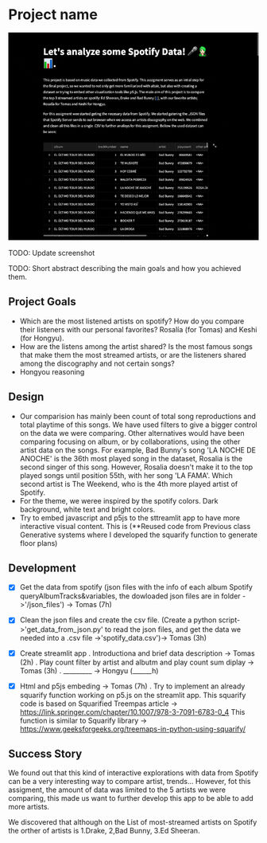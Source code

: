 # Project name

![A screenshot of your application. Could be a GIF.](screenshot.gif)

TODO: Update screenshot

TODO: Short abstract describing the main goals and how you achieved them.

## Project Goals

<!-- TODO: **A clear description of the goals of your project.** Describe the question that you are enabling a user to answer. The question should be compelling and the solution should be focused on helping users achieve their goals.  -->

- Which are the most listened artists on spotify? How do you compare their listeners with our personal favorites? Rosalía (for Tomas) and Keshi (for Hongyu). 
- How are the listens among the artist shared? Is the most famous songs that make them the most streamed artists, or are the listeners shared among the discography and not certain songs? 
- Hongyou reasoning


## Design

<!-- TODO: **A rationale for your design decisions.** How did you choose your particular visual encodings and interaction techniques? What alternatives did you consider and how did you arrive at your ultimate choices? -->

-  Our comparision has mainly been count of total song reproductions and total playtime of this songs. We have used filters to give a bigger control on the data we were comparing. Other alternatives would have been comparing focusing on album, or by collaborations, using the other artist data on the songs. For example, Bad Bunny's song 'LA NOCHE DE ANOCHE' is the 36th most played song in the dataset, Rosalia is the second singer of this song. However, Rosalia doesn't make it to the top played songs until position 55th, with her song 'LA FAMA'. Which second artist is The Weekend, who is the 4th more played artist of Spotify. 
- For the theme, we weree inspired by the spotify colors. Dark background, white text and bright colors.
- Try to embed javascript and p5js to the sttreamlit app to have more interactive visual content. This is (**Reused code from Previous class Generative systems where I developed the squarify function to generate floor plans)

## Development

<!-- TODO: **An overview of your development process.** Describe how the work was split among the team members. Include a commentary on the development process, including answers to the following questions: Roughly how much time did you spend developing your application (in people-hours)? What aspects took the most time? -->

- [x] Get the data from spotify (json files with the info of each album Spotify queryAlbumTracks&variables, the dowloaded json files are in folder ->'/json_files') -> Tomas (7h) 
- [x] Clean the json files and create the csv file. (Create a python script->'get_data_from_json.py' to read the json files, and get the data we needed into a .csv file ->'spotify_data.csv')-> Tomas (3h)
- [x] Create streamlit app
        . Introductiona and brief data description -> Tomas (2h)
        . Play count filter by artist and albutm and play count sum diplay -> Tomas (3h)
        . _________ -> Hongyu  (______h)
- [x] Html and p5js embeding ->  Tomas (7h) 
        . Try to implement an already squarify function working on p5.js on the streamlit app. This squarify code is based on Squarified Treempas article -> https://link.springer.com/chapter/10.1007/978-3-7091-6783-0_4 
        This function is similar to Squarify library -> https://www.geeksforgeeks.org/treemaps-in-python-using-squarify/


## Success Story

<!-- TODO:  **A success story of your project.** Describe an insight or discovery you gain with your application that relates to the goals of your project. -->

We found out that this kind of interactive explorations with data from Spotify can be a very interesting way to compare artist, trends... However, fot this assigment, the amount of data was limited to the 5 artists we were comparing, this made us want to further develop this app to be able to add more artists.

We discovered that although on the List of most-streamed artists on Spotify the orther of artists is 1.Drake, 2,Bad Bunny, 3.Ed Sheeran.
